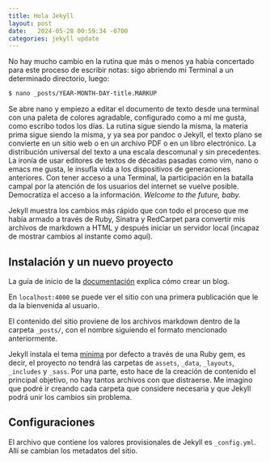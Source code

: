```yaml
---
title: Hola Jekyll
layout: post
date:   2024-05-28 00:59:34 -0700
categories: jekyll update
---
```


No hay mucho cambio en la rutina que más o menos 
ya había concertado para este proceso de escribir notas: 
sigo abriendo mi Terminal a un determinado directorio, 
luego:

```sh
$ nano _posts/YEAR-MONTH-DAY-title.MARKUP
```

Se abre nano y empiezo a editar el documento de texto desde 
una terminal con una paleta de colores agradable, 
configurado como a mí me gusta, como escribo todos los días. 
La rutina sigue siendo la misma, la materia prima sigue 
siendo la misma, y ya sea por pandoc o Jekyll, el texto 
plano se convierte en un sitio web o en un archivo PDF o en 
un libro electrónico. La distribución universal del texto a 
una escala descomunal y sin precedentes. La ironía de usar 
editores de textos de décadas pasadas como vim, nano o emacs 
me gusta, le insufla vida a los dispositivos de generaciones 
anteriores. Con tener acceso a una Terminal, la 
participación en la batalla campal por la atención de los 
usuarios del internet se vuelve posible. Democratiza el 
acceso a la información. *Welcome to the future, baby.* 

Jekyll muestra los cambios más rápido que con 
todo el proceso que me había armado a través de Ruby, 
Sinatra y RedCarpet para convertir mis archivos de markdown 
a HTML y después iniciar un servidor local (incapaz de 
mostrar cambios al instante como aquí).

## Instalación y un nuevo proyecto

La guía de inicio de la 
[documentación](https://jekyllrb.com/docs/) explica cómo 
crear un blog.

En `localhost:4000` se puede ver el sitio con una primera 
publicación que le da la bienvenida al usuario. 

El contenido del sitio proviene de los archivos markdown dentro de la 
carpeta `_posts/`, con el nombre siguiendo el formato 
mencionado anteriormente.

Jekyll instala el tema 
[minima](https://github.com/jekyll/minima) por defecto a través de una Ruby gem,
es decir, el proyecto no tendrá las carpetas de `assets`, `_data`, `_layouts`, 
`_includes` y `_sass`. Por una parte, esto hace de la creación de contenido el 
principal objetivo, no hay tantos archivos con que 
distraerse. Me imagino que podré ir creando cada carpeta que considere necesaria
y que Jekyll podrá unir los cambios sin problema. 

## Configuraciones

El archivo que contiene los valores provisionales de Jekyll 
es `_config.yml`. Allí se cambian los metadatos del sitio.